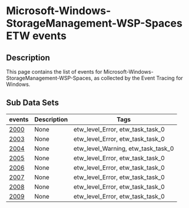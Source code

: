 # Microsoft-Windows-StorageManagement-WSP-Spaces ETW events

## Description
This page contains the list of events for Microsoft-Windows-StorageManagement-WSP-Spaces, as collected by the Event Tracing for Windows.

## Sub Data Sets
|events|Description|Tags|
|---|---|---|
|[2000](events/event-2000.md)|None|etw_level_Error, etw_task_task_0|
|[2003](events/event-2003.md)|None|etw_level_Error, etw_task_task_0|
|[2004](events/event-2004.md)|None|etw_level_Warning, etw_task_task_0|
|[2005](events/event-2005.md)|None|etw_level_Error, etw_task_task_0|
|[2006](events/event-2006.md)|None|etw_level_Error, etw_task_task_0|
|[2007](events/event-2007.md)|None|etw_level_Error, etw_task_task_0|
|[2008](events/event-2008.md)|None|etw_level_Error, etw_task_task_0|
|[2009](events/event-2009.md)|None|etw_level_Error, etw_task_task_0|
